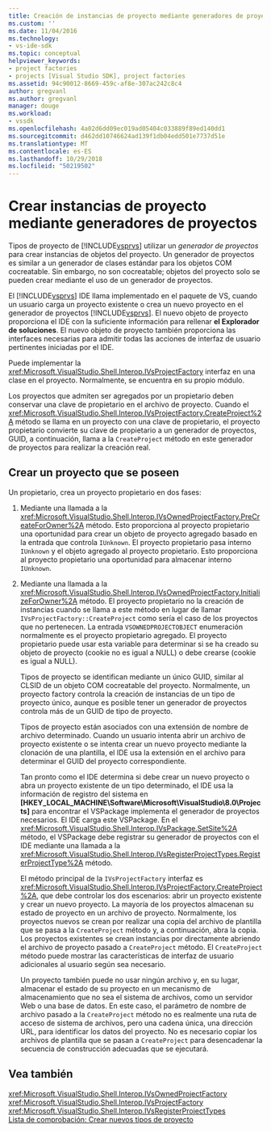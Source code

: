 ```yaml
---
title: Creación de instancias de proyecto mediante generadores de proyectos | Microsoft Docs
ms.custom: ''
ms.date: 11/04/2016
ms.technology:
- vs-ide-sdk
ms.topic: conceptual
helpviewer_keywords:
- project factories
- projects [Visual Studio SDK], project factories
ms.assetid: 94c90012-8669-459c-af8e-307ac242c8c4
author: gregvanl
ms.author: gregvanl
manager: douge
ms.workload:
- vssdk
ms.openlocfilehash: 4a02d6dd09ec019ad05404c033889f89ed140dd1
ms.sourcegitcommit: d462dd10746624ad139f1db04edd501e7737d51e
ms.translationtype: MT
ms.contentlocale: es-ES
ms.lasthandoff: 10/29/2018
ms.locfileid: "50219502"
---
```

# <a name="create-project-instances-by-using-project-factories"></a>Crear instancias de proyecto mediante generadores de proyectos
Tipos de proyecto de [!INCLUDE[vsprvs](../../code-quality/includes/vsprvs_md.md)] utilizar un *generador de proyectos* para crear instancias de objetos del proyecto. Un generador de proyectos es similar a un generador de clases estándar para los objetos COM cocreatable. Sin embargo, no son cocreatable; objetos del proyecto solo se pueden crear mediante el uso de un generador de proyectos.  
  
 El [!INCLUDE[vsprvs](../../code-quality/includes/vsprvs_md.md)] IDE llama implementado en el paquete de VS, cuando un usuario carga un proyecto existente o crea un nuevo proyecto en el generador de proyectos [!INCLUDE[vsprvs](../../code-quality/includes/vsprvs_md.md)]. El nuevo objeto de proyecto proporciona el IDE con la suficiente información para rellenar **el Explorador de soluciones**. El nuevo objeto de proyecto también proporciona las interfaces necesarias para admitir todas las acciones de interfaz de usuario pertinentes iniciadas por el IDE.  
  
 Puede implementar la <xref:Microsoft.VisualStudio.Shell.Interop.IVsProjectFactory> interfaz en una clase en el proyecto. Normalmente, se encuentra en su propio módulo.  
  
 Los proyectos que admiten ser agregados por un propietario deben conservar una clave de propietario en el archivo de proyecto. Cuando el <xref:Microsoft.VisualStudio.Shell.Interop.IVsProjectFactory.CreateProject%2A> método se llama en un proyecto con una clave de propietario, el proyecto propietario convierte su clave de propietario a un generador de proyectos, GUID, a continuación, llama a la `CreateProject` método en este generador de proyectos para realizar la creación real.  
  
## <a name="create-an-owned-project"></a>Crear un proyecto que se poseen  
 Un propietario, crea un proyecto propietario en dos fases:  
  
1. Mediante una llamada a la <xref:Microsoft.VisualStudio.Shell.Interop.IVsOwnedProjectFactory.PreCreateForOwner%2A> método. Esto proporciona al proyecto propietario una oportunidad para crear un objeto de proyecto agregado basado en la entrada que controla `IUnknown`. El proyecto propietario pasa interno `IUnknown` y el objeto agregado al proyecto propietario. Esto proporciona al proyecto propietario una oportunidad para almacenar interno `IUnknown`.  
  
2. Mediante una llamada a la <xref:Microsoft.VisualStudio.Shell.Interop.IVsOwnedProjectFactory.InitializeForOwner%2A> método. El proyecto propietario no la creación de instancias cuando se llama a este método en lugar de llamar `IVsProjectFactory::CreateProject` como sería el caso de los proyectos que no pertenecen. La entrada `VSOWNEDPROJECTOBJECT` enumeración normalmente es el proyecto propietario agregado. El proyecto propietario puede usar esta variable para determinar si se ha creado su objeto de proyecto (cookie no es igual a NULL) o debe crearse (cookie es igual a NULL).  
  
   Tipos de proyecto se identifican mediante un único GUID, similar al CLSID de un objeto COM cocreatable del proyecto. Normalmente, un proyecto factory controla la creación de instancias de un tipo de proyecto único, aunque es posible tener un generador de proyectos controla más de un GUID de tipo de proyecto.  
  
   Tipos de proyecto están asociados con una extensión de nombre de archivo determinado. Cuando un usuario intenta abrir un archivo de proyecto existente o se intenta crear un nuevo proyecto mediante la clonación de una plantilla, el IDE usa la extensión en el archivo para determinar el GUID del proyecto correspondiente.  
  
   Tan pronto como el IDE determina si debe crear un nuevo proyecto o abra un proyecto existente de un tipo determinado, el IDE usa la información de registro del sistema en **[HKEY_LOCAL_MACHINE\Software\Microsoft\VisualStudio\8.0\Projects]**  para encontrar el VSPackage implementa el generador de proyectos necesarios. El IDE carga este VSPackage. En el <xref:Microsoft.VisualStudio.Shell.Interop.IVsPackage.SetSite%2A> método, el VSPackage debe registrar su generador de proyectos con el IDE mediante una llamada a la <xref:Microsoft.VisualStudio.Shell.Interop.IVsRegisterProjectTypes.RegisterProjectType%2A> método.  
  
   El método principal de la `IVsProjectFactory` interfaz es <xref:Microsoft.VisualStudio.Shell.Interop.IVsProjectFactory.CreateProject%2A>, que debe controlar los dos escenarios: abrir un proyecto existente y crear un nuevo proyecto. La mayoría de los proyectos almacenan su estado de proyecto en un archivo de proyecto. Normalmente, los proyectos nuevos se crean por realizar una copia del archivo de plantilla que se pasa a la `CreateProject` método y, a continuación, abra la copia. Los proyectos existentes se crean instancias por directamente abriendo el archivo de proyecto pasado a `CreateProject` método. El `CreateProject` método puede mostrar las características de interfaz de usuario adicionales al usuario según sea necesario.  
  
   Un proyecto también puede no usar ningún archivo y, en su lugar, almacenar el estado de su proyecto en un mecanismo de almacenamiento que no sea el sistema de archivos, como un servidor Web o una base de datos. En este caso, el parámetro de nombre de archivo pasado a la `CreateProject` método no es realmente una ruta de acceso de sistema de archivos, pero una cadena única, una dirección URL, para identificar los datos del proyecto. No es necesario copiar los archivos de plantilla que se pasan a `CreateProject` para desencadenar la secuencia de construcción adecuadas que se ejecutará.  
  
## <a name="see-also"></a>Vea también  
 <xref:Microsoft.VisualStudio.Shell.Interop.IVsOwnedProjectFactory>   
 <xref:Microsoft.VisualStudio.Shell.Interop.IVsProjectFactory>   
 <xref:Microsoft.VisualStudio.Shell.Interop.IVsRegisterProjectTypes>   
 [Lista de comprobación: Crear nuevos tipos de proyecto](../../extensibility/internals/checklist-creating-new-project-types.md)